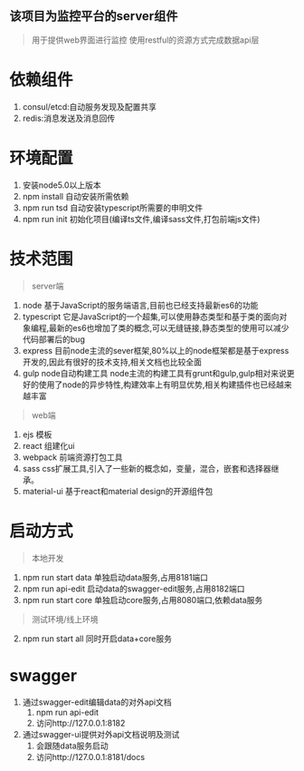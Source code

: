## 该项目为监控平台的server组件
> 用于提供web界面进行监控
> 使用restful的资源方式完成数据api层

# 依赖组件
1. consul/etcd:自动服务发现及配置共享
2. redis:消息发送及消息回传

# 环境配置
1. 安装node5.0以上版本
2. npm install 自动安装所需依赖
3. npm run tsd 自动安装typescript所需要的申明文件
4. npm run init 初始化项目(编译ts文件,编译sass文件,打包前端js文件)

# 技术范围
> server端
1. node 基于JavaScript的服务端语言,目前也已经支持最新es6的功能
2. typescript 它是JavaScript的一个超集,可以使用静态类型和基于类的面向对象编程,最新的es6也增加了类的概念,可以无缝链接,静态类型的使用可以减少代码部署后的bug
3. express 目前node主流的sever框架,80%以上的node框架都是基于express开发的,因此有很好的技术支持,相关文档也比较全面
4. gulp node自动构建工具 node主流的构建工具有grunt和gulp,gulp相对来说更好的使用了node的异步特性,构建效率上有明显优势,相关构建插件也已经越来越丰富
> web端
1. ejs 模板
2. react 组建化ui
3. webpack 前端资源打包工具
4. sass css扩展工具,引入了一些新的概念如，变量，混合，嵌套和选择器继承。
5. material-ui 基于react和material design的开源组件包

# 启动方式
> 本地开发
1. npm run start data  单独启动data服务,占用8181端口
2. npm run api-edit    启动data的swagger-edit服务,占用8182端口
3. npm run start core  单独启动core服务,占用8080端口,依赖data服务
> 测试环境/线上环境
2. npm run start all   同时开启data+core服务

# swagger
1. 通过swagger-edit编辑data的对外api文档
    1. npm run api-edit
    2. 访问http://127.0.0.1:8182
2. 通过swagger-ui提供对外api文档说明及测试
    1. 会跟随data服务启动
    2. 访问http://127.0.0.1:8181/docs